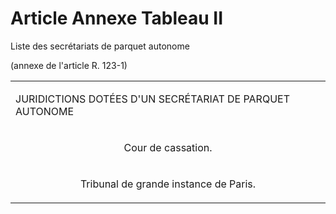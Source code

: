 # Article Annexe Tableau II

Liste des secrétariats de parquet autonome

(annexe de l'article R. 123-1)

<table>
  <tbody>
    <tr>
      <td>

JURIDICTIONS DOTÉES D'UN SECRÉTARIAT DE PARQUET AUTONOME

</td>
    </tr>
    <tr>
      <td align="center">

Cour de cassation.

</td>
    </tr>
    <tr>
      <td align="center">

Tribunal de grande instance de Paris.

</td>
    </tr>
  </tbody>
</table>

